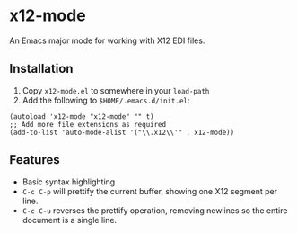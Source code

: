 # x12-mode

An Emacs major mode for working with X12 EDI files.

## Installation

 1. Copy `x12-mode.el` to somewhere in your `load-path`
 2. Add the following to `$HOME/.emacs.d/init.el`:

```(elisp)
(autoload 'x12-mode "x12-mode" "" t)
;; Add more file extensions as required
(add-to-list 'auto-mode-alist '("\\.x12\\'" . x12-mode))
```

## Features

 * Basic syntax highlighting
 * `C-c C-p` will prettify the current buffer, showing one X12 segment
   per line.
 * `C-c C-u` reverses the prettify operation, removing newlines so the
   entire document is a single line.

